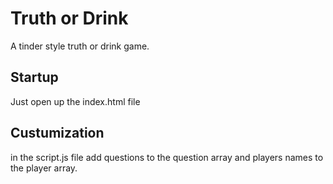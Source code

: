 # Truth or Drink
A tinder style truth or drink game.

## Startup
Just open up the index.html file


## Custumization
in the script.js file add questions to the question array and players names to the player array.


